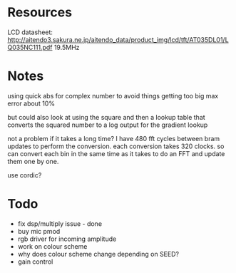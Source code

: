 # Resources

LCD datasheet: http://aitendo3.sakura.ne.jp/aitendo_data/product_img/lcd/tft/AT035DL01/LQ035NC111.pdf
19.5MHz

# Notes

using quick abs for complex number to avoid things getting too big
max error about 10%

but could also look at using the square and then a lookup table that converts the squared number to a log output for the gradient lookup

not a problem if it takes a long time? I have 480 fft cycles between bram updates to perform the conversion. each conversion takes 320 clocks. so can convert each bin in the same time as it takes to do an FFT and update them one by one.

use cordic?

# Todo

* fix dsp/multiply issue - done
* buy mic pmod
* rgb driver for incoming amplitude
* work on colour scheme
* why does colour scheme change depending on SEED?
* gain control
